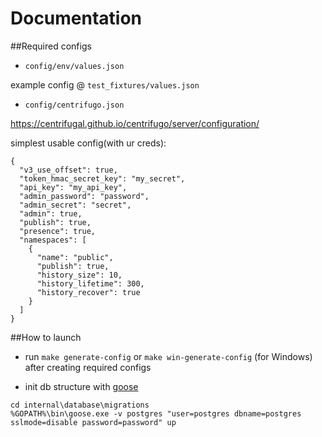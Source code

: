 # Documentation

##Required configs

- `config/env/values.json`

example config @ `test_fixtures/values.json`


- `config/centrifugo.json`

https://centrifugal.github.io/centrifugo/server/configuration/

simplest usable config(with ur creds):

```
{
  "v3_use_offset": true,
  "token_hmac_secret_key": "my_secret",
  "api_key": "my_api_key",
  "admin_password": "password",
  "admin_secret": "secret",
  "admin": true,
  "publish": true,
  "presence": true,
  "namespaces": [
    {
      "name": "public",
      "publish": true,
      "history_size": 10,
      "history_lifetime": 300,
      "history_recover": true
    }
  ]
}
```

##How to launch

- run `make generate-config` or `make win-generate-config` (for Windows) after
creating required configs

- init db structure with [goose](https://github.com/pressly/goose)
```
cd internal\database\migrations
%GOPATH%\bin\goose.exe -v postgres "user=postgres dbname=postgres sslmode=disable password=password" up
```
